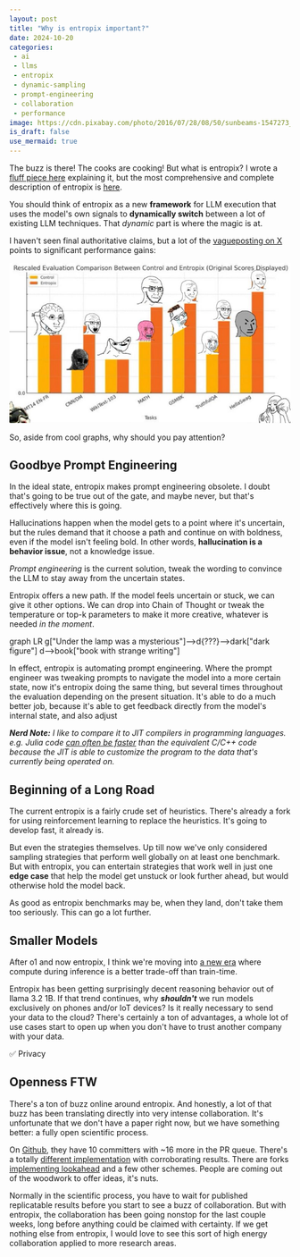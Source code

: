 ```yaml
---
layout: post
title: "Why is entropix important?"
date: 2024-10-20
categories:
 - ai
 - llms
 - entropix
 - dynamic-sampling
 - prompt-engineering
 - collaboration
 - performance
image: https://cdn.pixabay.com/photo/2016/07/28/08/50/sunbeams-1547273_1280.jpg
is_draft: false
use_mermaid: true
---
```


The buzz is there! The cooks are cooking! But what is entropix? I wrote a [fluff piece here][p1] explaining it,
but the most comprehensive and complete description of entropix is [here][entropixplained].

You should think of entropix as a new **framework** for LLM execution that uses the model's own signals to
**dynamically switch** between a lot of existing LLM techniques. That *dynamic* part is where the magic is at.

I haven't seen final authoritative claims, but a lot of the [vagueposting on X][res] points to significant 
performance gains:

![results showing significant gains over some unspecified baseline over many benchmarks](/images/entropix-prelim-results.jpg)

So, aside from cool graphs, why should you pay attention?


## Goodbye Prompt Engineering
In the ideal state, entropix makes prompt engineering obsolete. I doubt that's going to be true out of the
gate, and maybe never, but that's effectively where this is going.

Hallucinations happen when the model gets to a point where it's uncertain, but the
rules demand that it choose a path and continue on with boldness, even if the model isn't feeling bold.
In other words, **hallucination is a behavior issue**, not a knowledge issue. 

_Prompt engineering_ is the current solution, tweak the wording to convince the LLM to stay away from the
uncertain states.

Entropix offers a new path. If the model feels uncertain or stuck, we can give it other options. We can
drop into Chain of Thought or tweak the temperature or top-k parameters to make it more creative, whatever
is needed _in the moment_.

<div class="mermaid">
graph LR
    g["Under the lamp was a mysterious"]-->d{???}-->dark["dark figure"]
        d-->book["book with strange writing"]
</div>

In effect, entropix is automating prompt engineering. Where the prompt engineer was tweaking prompts to 
navigate the model into a more certain state, now it's entropix doing the same thing, but several times
throughout the evaluation depending on the present situation. It's able to do a much better job, because it's
able to get feedback directly from the model's internal state, and also adjust 

_**Nerd Note:** I like to compare it to JIT compilers in programming languages. e.g. Julia code [can often
be faster][julia] than the equivalent C/C++ code because the JIT is able to customize the program to the data
that's currently being operated on._


## Beginning of a Long Road
The current entropix is a fairly crude set of heuristics. There's already a fork for using reinforcement
learning to replace the heuristics. It's going to develop fast, it already is.

But even the strategies themselves. Up till now we've only considered sampling strategies that perform well 
globally on at least one benchmark. But with entropix, you can entertain strategies that work well in 
just one **edge case** that help the model get unstuck or look further ahead, but would otherwise hold the model back.

As good as entropix benchmarks may be, when they land, don't take them too seriously. This can go a lot
further.


## Smaller Models
After o1 and now entropix, I think we're moving into [a new era][scaling] where compute during inference is a better
trade-off than train-time. 

Entropix has been getting surprisingly decent reasoning behavior out of llama 3.2 1B. If that trend 
continues, why _**shouldn't**_ we run models exclusively on phones and/or IoT devices?
Is it really necessary to send your data to the cloud? There's certainly a ton of advantages, a whole 
lot of use cases start to open up when you don't have to trust another company with your data.

✅ Privacy


## Openness FTW
There's a ton of buzz online around entropix. And honestly, a lot of that buzz has been translating directly
into very intense collaboration. It's unfortunate that we don't have a paper right now, but we have something
better: a fully open scientific process.

On [Github][gh], they have 10 committers with ~16 more in the PR queue. There's a totally [different 
implementation][impl] with corroborating results. There are forks [implementing lookahead][middle] and a few
other schemes. People are coming out of the woodwork to offer ideas, it's nuts.

Normally in the scientific process, you have to wait for published replicatable results before you start to
see a buzz of collaboration. But with entropix, the collaboration has been going nonstop for the last couple
weeks, long before anything could be claimed with certainty. If we get nothing else from entropix, I would
love to see this sort of high energy collaboration applied to more research areas.


 [p1]: /2024/10/10/entropix
 [entropixplained]: https://southbridge-research.notion.site/Entropixplained-11e5fec70db18022b083d7d7b0e93505#11e5fec70db18066803ad26ed2690530
 [res]: https://x.com/untitled01ipynb/status/1847659702722703571
 [julia]: https://fortran-lang.discourse.group/t/julia-regularly-outperforms-c-c-fortran/3056
 [scaling]: https://arxiv.org/abs/2408.03314v1
 [gh]: https://github.com/xjdr-alt/entropix 
 [impl]: https://x.com/asankhaya/status/1846736390152949966
 [middle]: https://github.com/basedjensen/entropix
